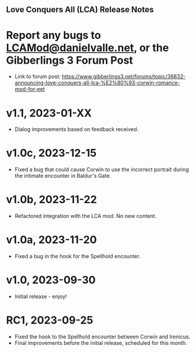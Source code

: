 ## Love Conquers All (LCA) Release Notes

# Report any bugs to LCAMod@danielvalle.net, or the Gibberlings 3 Forum Post 
* Link to forum post: https://www.gibberlings3.net/forums/topic/36832-announcing-love-conquers-all-lca-%E2%80%93-corwin-romance-mod-for-eet

# v1.1, 2023-01-XX
* Dialog improvements based on feedback received.

# v1.0c, 2023-12-15
* Fixed a bug that could cause Corwin to use the incorrect portrait during the intimate encounter in Baldur's Gate.

# v1.0b, 2023-11-22
* Refactored integration with the LCA mod. No new content.

# v1.0a, 2023-11-20
* Fixed a bug in the hook for the Spellhold encounter.

# v1.0, 2023-09-30
* Initial release - enjoy!

# RC1, 2023-09-25
* Fixed the hook to the Spellhold encounter between Corwin and Irenicus.
* Final improvements before the initial release, scheduled for this month.
